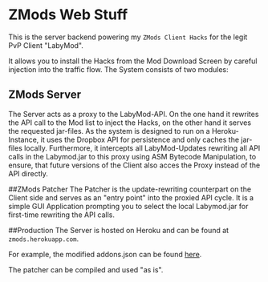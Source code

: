 # ZMods Web Stuff
This is the server backend powering my `ZMods Client Hacks` for the legit PvP Client "LabyMod".

It allows you to install the Hacks from the Mod Download Screen by careful injection into the traffic flow.
The System consists of two modules:

## ZMods Server
The Server acts as a proxy to the LabyMod-API. On the one hand it rewrites the API call to the Mod list to inject the Hacks, on the other hand it serves the requested jar-files. As the system is designed to run on a Heroku-Instance, it uses the Dropbox API for persistence and only caches the jar-files locally.
Furthermore, it intercepts all LabyMod-Updates rewriting all API calls in the Labymod.jar to this proxy using ASM Bytecode Manipulation, to ensure, that future versions of the Client also acces the Proxy instead of the API directly.

##ZMods Patcher
The Patcher is the update-rewriting counterpart on the Client side and serves as an "entry point" into the proxied API cycle. It is a simple GUI Application prompting you to select the local Labymod.jar for first-time rewriting the API calls.

##Production
The Server is hosted on Heroku and can be found at `zmods.herokuapp.com`. 

For example, the modified addons.json can be found [here](http://zmods.herokuapp.com/labymod/addons.json).

The patcher can be compiled and used "as is".
